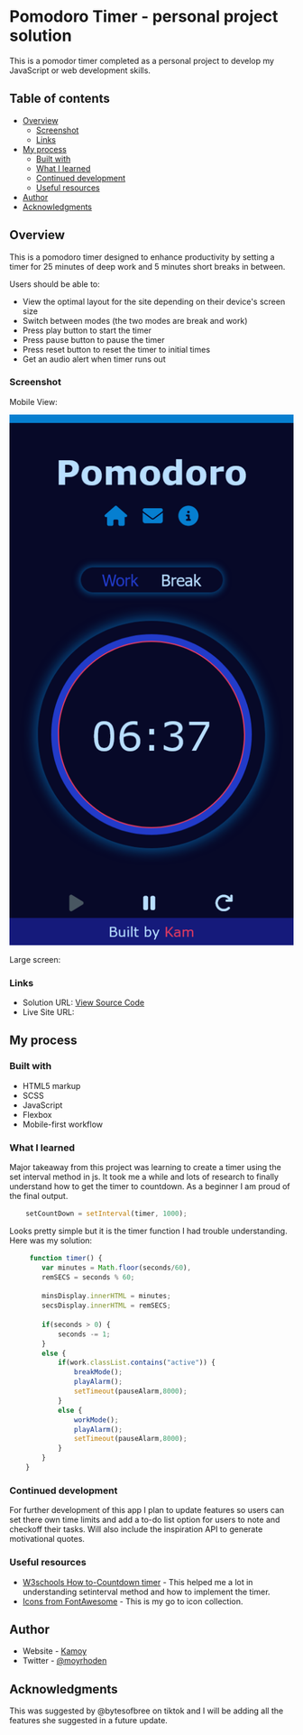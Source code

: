 # Pomodoro Timer - personal project solution

This is a pomodor timer completed as a personal project to develop my JavaScript or web development skills.

## Table of contents

- [Overview](#overview)
  - [Screenshot](#screenshot)
  - [Links](#links)
- [My process](#my-process)
  - [Built with](#built-with)
  - [What I learned](#what-i-learned)
  - [Continued development](#continued-development)
  - [Useful resources](#useful-resources)
- [Author](#author)
- [Acknowledgments](#acknowledgments)


## Overview
This is a pomodoro timer designed to enhance productivity by setting a timer for 25 minutes of deep work and 5 minutes short breaks in between.

Users should be able to:

- View the optimal layout for the site depending on their device's screen size
- Switch between modes (the two modes are break and work)
- Press play button to start the timer
- Press pause button to pause the timer
- Press reset button to reset the timer to initial times
- Get an audio alert when timer runs out

### Screenshot

Mobile View:

![](./assets/images/mobileScreenshot.png)

Large screen:



### Links

- Solution URL: [View Source Code](https://github.com/novatok/pomodoro.git)
- Live Site URL: [](https://novatok.github.io/pomodoro/)

## My process

### Built with

- HTML5 markup
- SCSS
- JavaScript
- Flexbox
- Mobile-first workflow


### What I learned

Major takeaway from this project was learning to create a timer  using the set interval method in js.  It took me a while and lots of research to finally understand how to get the timer to countdown. As a beginner I am proud of the final output.
```js
    setCountDown = setInterval(timer, 1000);
```
Looks pretty simple but it is the timer function I had trouble understanding. Here was my solution:
```js 
     function timer() {
        var minutes = Math.floor(seconds/60), 
        remSECS = seconds % 60;

        minsDisplay.innerHTML = minutes;
        secsDisplay.innerHTML = remSECS;

        if(seconds > 0) {
            seconds -= 1;
        }
        else {
            if(work.classList.contains("active")) {
                breakMode();
                playAlarm();
                setTimeout(pauseAlarm,8000);
            }
            else {
                workMode();
                playAlarm();
                setTimeout(pauseAlarm,8000);
            }
        }
    }
```

### Continued development

For further development of this app I plan to update features so users can set there own time limits and add a to-do list option for users to note and checkoff their tasks. Will also include the inspiration API to generate motivational quotes. 

### Useful resources

- [W3schools How to-Countdown timer](https://www.w3schools.com/howto/howto_js_countdown.asp) - This helped me a lot in understanding setinterval method and how to implement the timer.
- [Icons from FontAwesome](https://fontawesome.com/icons) - This is my go to icon collection.

## Author

- Website - [Kamoy](https://novatok.github.io/kamoy_dev/)
- Twitter - [@moyrhoden](https://www.twitter.com/moyrhoden)

## Acknowledgments

This was suggested by @bytesofbree on tiktok and I will be adding all the features she suggested in a future update. 



